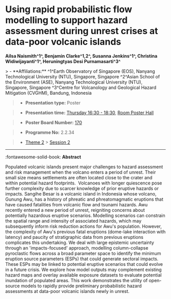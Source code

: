 # Using rapid probabilistic flow modelling to support hazard assessment during unrest crises at data-poor volcanic islands

**Ailsa Naismith^1^, Benjamin Clarke^1,2^, Susanna Jenkins^1^, Christina Widiwijayanti^1^, Heruningtyas Desi Purnamasarti^3^**

<!-- more -->> - **Affiliations:** ^1^Earth Observatory of Singapore (EOS), Nanyang Technological University (NTU), Singapore, Singapore ^2^Asian School of the Environment (ASE), Nanyang Technological University (NTU), Singapore, Singapore ^3^Centre for Volcanology and Geological Hazard Mitigation (CVGHM), Bandung, Indonesia

> - **Presentation type:** Poster

> - **Presentation time:** [Thursday 16:30 - 18:30](../sessions_comparison.md#__tabbed_3_6), [Room Poster Hall](../maps_venue.md#__tabbed_1_1)

> - **Poster Board Number:** [170](../map_poster_boards.md#thursday)

> - **Programme No:** 2.2.34

> - [Theme 2](../theme2.md) > [Session 2](../sessions/session-2-2.md)

--- 

:fontawesome-solid-book: **Abstract**

Populated volcanic islands present major challenges to hazard assessment and risk management when the volcano enters a period of unrest. Their small size means settlements are often located close to the crater and within potential hazard footprints.  Volcanoes with longer quiescence pose further complexity due to scarcer knowledge of prior eruptive hazards or impacts. Sangihe Besar is a volcanic island in Indonesia whose volcano, Gunung Awu, has a history of phreatic and phreatomagmatic eruptions that have caused fatalities from volcanic flow and tsunami hazards. Awu recently entered a new period of unrest, reigniting concerns about potentially hazardous eruptive scenarios. Modelling scenarios can constrain the spatial range and intensity of associated hazards, which may subsequently inform risk reduction actions for Awu's population. However, the complexity of Awu's previous fatal eruptions (dome-lake interaction with latency) and paucity of stratigraphic data from previous eruptions complicates this undertaking. We deal with large epistemic uncertainty through an 'impacts-focused' approach, modelling column-collapse pyroclastic flows across a broad parameter space to identify the minimum eruption source parameters (ESPs) that could generate sectoral impacts. These ESPs may be linked to potential eruptive scenarios that could evolve in a future crisis. We explore how model outputs may complement existing hazard maps and overlay available exposure datasets to evaluate potential inundation of populated areas. This work demonstrates the utility of open-source models to rapidly provide preliminary probabilistic hazard assessments at data-poor volcanic islands newly in unrest.

